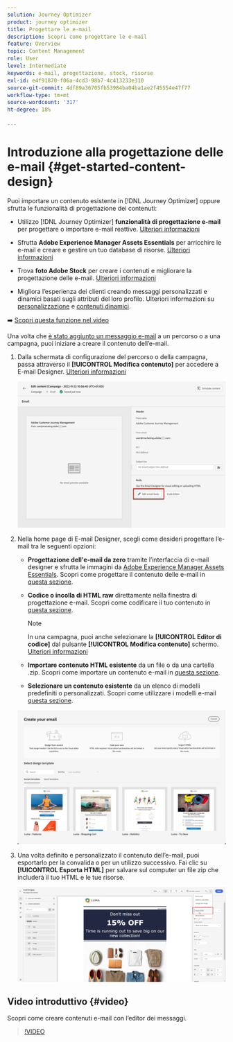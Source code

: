 ```yaml
---
solution: Journey Optimizer
product: journey optimizer
title: Progettare le e-mail
description: Scopri come progettare le e-mail
feature: Overview
topic: Content Management
role: User
level: Intermediate
keywords: e-mail, progettazione, stock, risorse
exl-id: e4f91870-f06a-4cd3-98b7-4c413233e310
source-git-commit: 4df89a36705fb53984ba04ba1ae2f45554e47f77
workflow-type: tm+mt
source-wordcount: '317'
ht-degree: 18%

---
```


# Introduzione alla progettazione delle e-mail {#get-started-content-design}

Puoi importare un contenuto esistente in [!DNL Journey Optimizer] oppure sfrutta le funzionalità di progettazione dei contenuti:

* Utilizzo [!DNL Journey Optimizer] **funzionalità di progettazione e-mail** per progettare o importare e-mail reattive. [Ulteriori informazioni](content-from-scratch.md)

* Sfrutta **Adobe Experience Manager Assets Essentials** per arricchire le e-mail e creare e gestire un tuo database di risorse. [Ulteriori informazioni](assets-essentials.md)

* Trova **foto Adobe Stock** per creare i contenuti e migliorare la progettazione delle e-mail. [Ulteriori informazioni](stock.md)

* Migliora l’esperienza dei clienti creando messaggi personalizzati e dinamici basati sugli attributi del loro profilo. Ulteriori informazioni su [personalizzazione](../personalization/personalize.md) e [contenuti dinamici](../personalization/get-started-dynamic-content.md).

➡️ [Scopri questa funzione nel video](#video)

Una volta che [è stato aggiunto un messaggio e-mail](create-email.md) a un percorso o a una campagna, puoi iniziare a creare il contenuto dell’e-mail.

1. Dalla schermata di configurazione del percorso o della campagna, passa attraverso il **[!UICONTROL Modifica contenuto]** per accedere a E-mail Designer. [Ulteriori informazioni](create-email.md#define-email-content)

   ![](assets/email_designer_edit_email_body.png)

1. Nella home page di E-mail Designer, scegli come desideri progettare l’e-mail tra le seguenti opzioni:

   * **Progettazione dell&#39;e-mail da zero** tramite l’interfaccia di e-mail designer e sfrutta le immagini da [Adobe Experience Manager Assets Essentials](assets-essentials.md). Scopri come progettare il contenuto delle e-mail in [questa sezione](content-from-scratch.md).

   * **Codice o incolla di HTML raw** direttamente nella finestra di progettazione e-mail. Scopri come codificare il tuo contenuto in [questa sezione](code-content.md).

      >[!NOTE]
      >
      >In una campagna, puoi anche selezionare la **[!UICONTROL Editor di codice]** dal pulsante **[!UICONTROL Modifica contenuto]** schermo. [Ulteriori informazioni](create-email.md#define-email-content)

   * **Importare contenuto HTML esistente** da un file o da una cartella .zip. Scopri come importare un contenuto e-mail in [questa sezione](existing-content.md).

   * **Selezionare un contenuto esistente** da un elenco di modelli predefiniti o personalizzati. Scopri come utilizzare i modelli e-mail [questa sezione](email-templates.md).

   ![](assets/email_designer_create_options.png)

1. Una volta definito e personalizzato il contenuto dell’e-mail, puoi esportarlo per la convalida o per un utilizzo successivo. Fai clic su **[!UICONTROL Esporta HTML]** per salvare sul computer un file zip che includerà il tuo HTML e le tue risorse.

   ![](assets/email_designer_export.png)

## Video introduttivo {#video}

Scopri come creare contenuti e-mail con l’editor dei messaggi.

>[!VIDEO](https://video.tv.adobe.com/v/334150?quality=12)